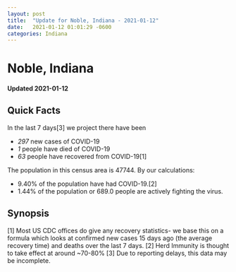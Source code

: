 ```yaml
---
layout: post
title:  "Update for Noble, Indiana - 2021-01-12"
date:   2021-01-12 01:01:29 -0600
categories: Indiana
---
```


# Noble, Indiana
#### Updated 2021-01-12

## Quick Facts

In the last 7 days[3] we project there have been
- *297* new cases of COVID-19
- *1* people have died of COVID-19
- *63* people have recovered from COVID-19[1]

The population in this census area is 47744. By our calculations:
- 9.40% of the population have had COVID-19.[2]
- 1.44% of the population or 689.0 people are actively fighting the virus.

## Synopsis




[1] Most US CDC offices do give any recovery statistics- we base this on a formula which looks at confirmed new cases
15 days ago (the average recovery time) and deaths over the last 7 days.
[2] Herd Immunity is thought to take effect at around ~70-80%
[3] Due to reporting delays, this data may be incomplete. 
    